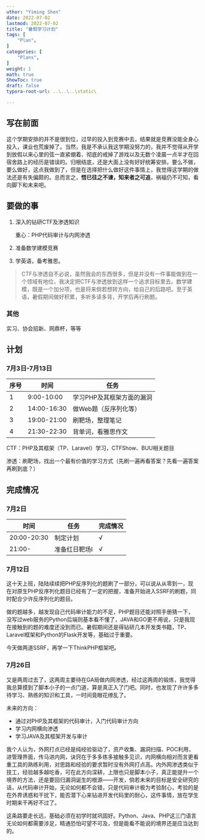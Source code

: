 ```yaml
---
uthor: "Yiming Shen"
date: 2022-07-02
lastmod: 2022-07-02
title: "暑假学习计划"
tags: [
    "Plan",
]
categories: [
    "Plans", 
]
weight: 1
math: true
ShowToc: true
draft: false
typora-root-url: ..\..\..\static\

---
```


## 写在前面

这个学期安排的并不是很到位，过早的投入到竞赛中去，结果就是竞赛没能全身心投入，课业也荒废掉了。当然，我是不承认我这学期没努力的，我并不觉得从开学到放假以来心里的弦一直紧绷着、彻底的戒掉了游戏以及无数个凌晨一点半才在回宿舍路上的经历是错误的。归根结底，还是大面上没有好好统筹安排。要么不做，要么做好，这点我做到了，但是在选择把什么做好这件事情上，我觉得这学期的做法还是有失偏颇的。总而言之，**悟已往之不谏，知来者之可追**，祸福仍不可知，看向脚下和未来吧。

## 要做的事

1. 深入的钻研CTF及渗透知识

   重心：PHP代码审计与内网渗透

2. 准备数学建模竞赛

3. 学英语，备考雅思。

> CTF与渗透自不必说，虽然我会的东西很多，但是并没有一件事能做到在一个领域有地位，我决定把CTF与渗透放到这样一个追求目标里去。数学建模，既是一个加分项，也是将来倘若想转方向，给自己的后路吧。至于英语，暑假期间做好积累，多听多读多背，开学后再行刷题。

### 其他

实习、协会招新、网鼎杯，等等

## 计划

### 7月3日-7月13日

| 序号 | 时间        | 任务                      |
| ---- | ----------- | ------------------------- |
| 1    | 9:00-10:00  | 学习PHP及其框架方面的漏洞 |
| 2    | 14:00-16:30 | 做Web题（反序列化等）     |
| 3    | 19:00-21:00 | 刷靶场，整理笔记          |
| 4    | 21:30-22:30 | 背单词，看雅思作文        |

CTF：PHP及其框架（TP、Laravel）学习，CTFShow、BUU相关题目

渗透：刷靶场，找出一个最有价值的学习方式（先刷一遍再看答案？先看一遍答案再刷到底？）



## 完成情况

### 7月2日

| 时间        | 任务          | 完成情况 |
| ----------- | ------------- | -------- |
| 20:00-20:30 | 制定计划      | √        |
| 21:00-      | 准备红日靶场I | √        |

### 7月12日

这十天上班，陆陆续续把PHP反序列化的题刷了一部分，可以说从从零到一，现在对原生PHP反序列化题目已经有了一定的把握，准备开始进入SSRF的刷题，同时配合少许反序列化的题目。

做的题越多，越发现自己代码审计能力的不足，PHP题目还能对照手册猜一下，没写过web服务的Python后端则基本看不懂了，JAVA和GO更不用说，只是我现在接触到的题的难度还没到而已。暑假期间还是得钻研几本开发类书籍，TP、Laravel框架和Python的Flask开发等，基础过于重要。

今天做两道SSRF，再学一下ThinkPHP框架吧。

### 7月26日

又是两周过去了，这两周主要待在GA局做内网渗透，经过这两周的锻炼，我觉得我总算摸到了脚本小子的一点门道，算是真正入了门吧。同时，也发现了许许多多待学习、熟练的知识和工具，一时间竟眼花缭乱了。

未来的方向：

- 通过对PHP及其框架的代码审计，入门代码审计方向
- 学习内网横向渗透
- 学习JAVA及其框架开发与审计

我个人认为，外网打点已经是纯经验驱动了，资产收集、漏洞扫描、POC利用，进管理界面，传马进内网，诀窍在于多多练多接触多见识，内网横向相对而言更看重工具的熟练利用，对思路和经验的要求暂时没有外网打点高。内外网渗透类似于技工，经验越多越吃香，可在此方向深耕，上限也只是脚本小子，真正能提升一个境界的方法，还是要回归漏洞诞生的根源——开发，倘若未来的目标是安全研究的话，从代码审计开始，无论如何都不会错，只是代码审计极为考验耐心，考验的是在外界诱惑和干扰下，能否潜下心来钻进开发代码里的耐心，这件事情，放在学生时期来干再好不过了。

这条路要走长远，基础必须在初学时就巩固好。Python、Java、PHP这三门语言无论如何都需要涉足，精通恐怕可望不可及，但是能看不能说的境界还是应当达到的。


